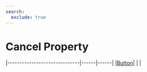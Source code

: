 ```yaml
---
search:
  exclude: true
---
```


<h1 class="heading"><span class="name">Cancel Property</span></h1>

|------------------------------|------|------|
|[Button](../objects/button.md)|&nbsp;|&nbsp;|
